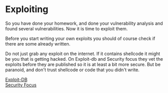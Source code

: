 # Exploiting

So you have done your homework, and done your vulnerability analysis and found several vulnerabilities. Now it is time to exploit them.

Before you start writing your own exploits you should of course check if there are some already written.

Do not just grab any exploit on the internet. If it contains shellcode it might be you that is getting hacked. On Exploit-db and Security focus they vet the exploits before they are published so it is at least a bit more secure. But be paranoid, and don't trust shellcode or code that you didn't write.

[Exploit-DB](https://www.exploit-db.com)  
[Security Focus](http://www.securityfocus.com/)

